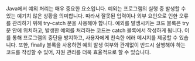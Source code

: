 <p>Java에서 예외 처리는 매우 중요한 요소입니다. 예외는 프로그램의 실행 중 발생할 수 있는 예기치 않은 상황을 의미합니다. 따라서 잘못된 입력이나 외부 요인으로 인한 오류를 관리하기 위해 try-catch 문을 사용해야 합니다. 예외를 발생시키는 코드 블록은 try 문 안에 위치하고, 발생한 예외를 처리하는 코드는 catch 블록에서 작성하게 됩니다. 이를 통해 프로그램의 중단을 방지하고, 사용자에게 친숙한 에러 메시지를 제공할 수 있습니다. 또한, finally 블록을 사용하면 예외 발생 여부와 관계없이 반드시 실행해야 하는 코드를 작성할 수 있어, 자원 관리를 더욱 효율적으로 할 수 있습니다.</p>